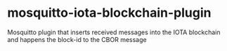 # mosquitto-iota-blockchain-plugin
Mosquitto plugin that inserts received messages into the IOTA blockchain and happens the block-id to the CBOR message
